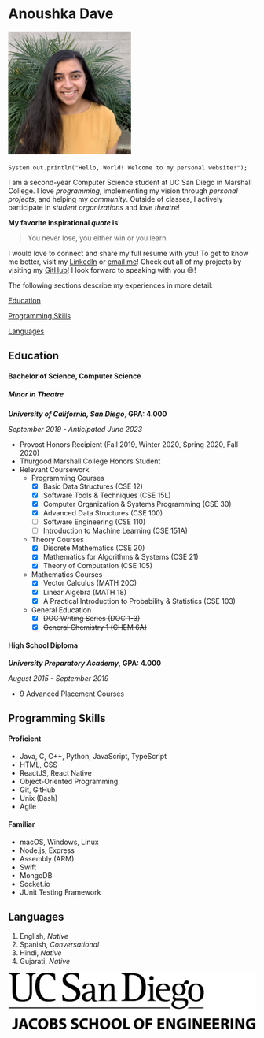 # Anoushka Dave

<img src="images/Anoushka_Dave.jpg" alt="drawing" width="250" height="250"/>

`System.out.println("Hello, World! Welcome to my personal website!");`

I am a second-year Computer Science student at UC San Diego in Marshall College. I love *programming*, implementing my vision through *personal projects*, and helping my *community*. Outside of classes, I actively participate in *student organizations* and love *theatre*!

**My favorite inspirational _quote_ is**: 
> You never lose, you either win or you learn.

I would love to connect and share my full resume with you! To get to know me better, visit my [LinkedIn](https://www.linkedin.com/in/anoushka-dave/) or [email me](mailto:adave@ucsd.edu)! Check out all of my projects by visiting my [GitHub](https://github.com/anoushkadave)! I look forward to speaking with you 😄!

The following sections describe my experiences in more detail:

[Education](#education)

[Programming Skills](#programming-skills)

[Languages](#languages)

## Education

#### Bachelor of Science, Computer Science
##### Minor in Theatre
***University of California, San Diego***, **GPA: 4.000**

*September 2019 - Anticipated June 2023*

- Provost Honors Recipient (Fall 2019, Winter 2020, Spring 2020, Fall 2020)
- Thurgood Marshall College Honors Student
- Relevant Coursework
   - Programming Courses 
     - [x] Basic Data Structures (CSE 12)
     - [x] Software Tools & Techniques (CSE 15L)
     - [x] Computer Organization & Systems Programming (CSE 30)
     - [x] Advanced Data Structures (CSE 100)
     - [ ] Software Engineering (CSE 110)
     - [ ] Introduction to Machine Learning (CSE 151A)
   - Theory Courses
     - [x] Discrete Mathematics (CSE 20)
     - [x] Mathematics for Algorithms & Systems (CSE 21)
     - [x] Theory of Computation (CSE 105)
   - Mathematics Courses
     - [x] Vector Calculus (MATH 20C)
     - [x] Linear Algebra (MATH 18)
     - [x] A Practical Introduction to Probability & Statistics (CSE 103)
   - General Education
     - [x] ~~DOC Writing Series (DOC 1-3)~~
     - [x] ~~General Chemistry 1 (CHEM 6A)~~

#### High School Diploma
***University Preparatory Academy***, **GPA: 4.000**

*August 2015 - September 2019*

- 9 Advanced Placement Courses

## Programming Skills

#### Proficient
- Java, C, C++, Python, JavaScript, TypeScript
- HTML, CSS
- ReactJS, React Native
- Object-Oriented Programming
- Git, GitHub
- Unix (Bash)
- Agile

#### Familiar
- macOS, Windows, Linux
- Node.js, Express
- Assembly (ARM)
- Swift
- MongoDB
- Socket.io
- JUnit Testing Framework

## Languages

1. English, *Native*
2. Spanish, *Conversational*
3. Hindi, *Native*
4. Gujarati, *Native*

![here](./images/UCSD_Jacobs_Logo.png)
